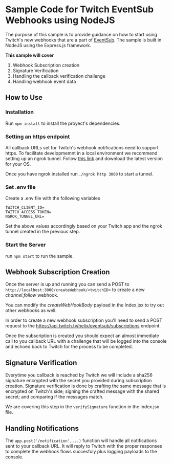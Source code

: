 # Sample Code for Twitch EventSub Webhooks using NodeJS

The purpose of this sample is to provide guidance on how to start using Twitch's new webhooks that are a part of [EventSub](https://dev.twitch.tv/docs/eventsub). The sample is built in NodeJS using the Express.js framework.

**This sample will cover**

1. Webhook Subscription creation
2. Signature Verification
3. Handling the callback verification challenge
4. Handling webhook event data

## How to Use
### Installation
Run `npm install` to install the proyect's dependencies.

### Setting an https endpoint
All callback URLs set for Twitch's webhook notifications need to support https. To facilitate developmemnt in a local environment we recommend setting up an ngrok tunnel. Follow [this link](https://ngrok.com/download) and download the latest version for your OS.

Once you have ngrok installed run `./ngrok http 3000` to start a tunnel.

### Set .env file
Create a .env file with the following variables

```
TWITCH_CLIENT_ID=
TWITCH_ACCESS_TOKEN=
NGROK_TUNNEL_URL=
```
Set the above values accordingly based on your Twitch app and the ngrok tunnel created in the previous step.

### Start the Server
run `npm start` to run the sample.


## Webhook Subscription Creation
Once the server is up and running you can send a POST to `http://localhost:3000/createWebhook/<twitchID>` to create a new *channel.follow* webhook. 

You can modify the *createWebHookBody* payload in the Index.jsx to try out other webhooks as well.

In order to create a new webhook subscription you'll need to send a POST request to the https://api.twitch.tv/helix/eventsub/subscriptions endpoint.

Once the subscription is created you should expect an almost immediate call to you callback URL with a challenge that will be logged into the console and echoed back to Twitch for the process to be completed.

## Signature Verification
Everytime you callback is reached by Twitch we will include a sha256 signature encrypted with the secret you provided during subscription creation. Signature verification is done by crafting the same message that is encrypted on Twitch's side; signing the crafted message with the shared secret; and comparing if the messages match.

We are covering this step in the `verifySignature` function in the index.jsx file.

## Handling Notifications
The `app.post('/notification',...)` function will handle all notifications sent to your callback URL. It will reply to Twitch with the proper responses to complete the webhook flows succesfuly plus logging payloads to the console.
